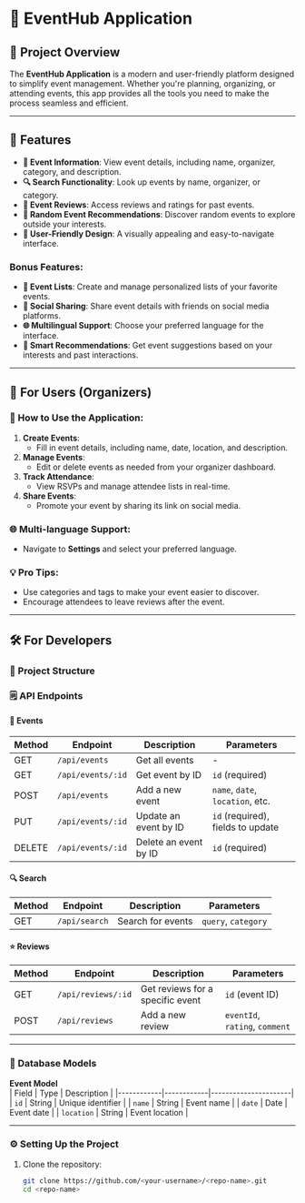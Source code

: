 # 🎉 EventHub Application  

## 🌟 Project Overview  
The **EventHub Application** is a modern and user-friendly platform designed to simplify event management. Whether you're planning, organizing, or attending events, this app provides all the tools you need to make the process seamless and efficient.

---

## 🚀 Features  
- **📅 Event Information**: View event details, including name, organizer, category, and description.  
- **🔍 Search Functionality**: Look up events by name, organizer, or category.  
- **📢 Event Reviews**: Access reviews and ratings for past events.  
- **🎲 Random Event Recommendations**: Discover random events to explore outside your interests.  
- **🎨 User-Friendly Design**: A visually appealing and easy-to-navigate interface.  

### Bonus Features:  
- **📝 Event Lists**: Create and manage personalized lists of your favorite events.  
- **🔗 Social Sharing**: Share event details with friends on social media platforms.  
- **🌐 Multilingual Support**: Choose your preferred language for the interface.  
- **🤖 Smart Recommendations**: Get event suggestions based on your interests and past interactions.

---

## 📖 For Users (Organizers)

### 🔹 How to Use the Application:  
1. **Create Events**:  
   - Fill in event details, including name, date, location, and description.  
2. **Manage Events**:  
   - Edit or delete events as needed from your organizer dashboard.  
3. **Track Attendance**:  
   - View RSVPs and manage attendee lists in real-time.  
4. **Share Events**:  
   - Promote your event by sharing its link on social media.  

### 🌐 Multi-language Support:  
- Navigate to **Settings** and select your preferred language.  

### 💡 Pro Tips:  
- Use categories and tags to make your event easier to discover.  
- Encourage attendees to leave reviews after the event.

---

## 🛠️ For Developers  

### 📂 Project Structure  




### 🗒️ API Endpoints  

#### 📅 Events  
| Method | Endpoint           | Description                            | Parameters             |
|--------|--------------------|----------------------------------------|------------------------|
| GET    | `/api/events`      | Get all events                        | -                      |
| GET    | `/api/events/:id`  | Get event by ID                       | `id` (required)        |
| POST   | `/api/events`      | Add a new event                       | `name`, `date`, `location`, etc. |
| PUT    | `/api/events/:id`  | Update an event by ID                 | `id` (required), fields to update |
| DELETE | `/api/events/:id`  | Delete an event by ID                 | `id` (required)        |

#### 🔍 Search  
| Method | Endpoint           | Description                            | Parameters             |
|--------|--------------------|----------------------------------------|------------------------|
| GET    | `/api/search`      | Search for events                     | `query`, `category`    |

#### ⭐ Reviews  
| Method | Endpoint           | Description                            | Parameters             |
|--------|--------------------|----------------------------------------|------------------------|
| GET    | `/api/reviews/:id` | Get reviews for a specific event       | `id` (event ID)        |
| POST   | `/api/reviews`     | Add a new review                      | `eventId`, `rating`, `comment` |

---

### 💾 Database Models  
**Event Model**  
| Field      | Type       | Description          |
|------------|------------|----------------------|
| `id`       | String     | Unique identifier    |
| `name`     | String     | Event name           |
| `date`     | Date       | Event date           |
| `location` | String     | Event location       |

---

### ⚙️ Setting Up the Project  

1. Clone the repository:  
   ```bash
   git clone https://github.com/<your-username>/<repo-name>.git
   cd <repo-name>
